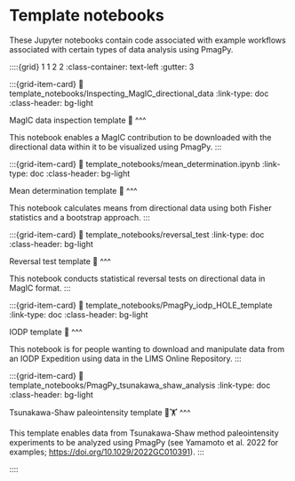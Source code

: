 # Template notebooks

These Jupyter notebooks contain code associated with example workflows associated with certain types of data analysis using PmagPy.

::::{grid} 1 1 2 2
:class-container: text-left
:gutter: 3

:::{grid-item-card}
:link: template_notebooks/Inspecting_MagIC_directional_data
:link-type: doc
:class-header: bg-light

MagIC data inspection template 🧐
^^^

This notebook enables a MagIC contribution to be downloaded with the directional data within it to be visualized using PmagPy.
:::

:::{grid-item-card}
:link: template_notebooks/mean_determination.ipynb
:link-type: doc
:class-header: bg-light

Mean determination template 🎯
^^^

This notebook calculates means from directional data using both Fisher statistics and a bootstrap approach.
:::

:::{grid-item-card}
:link: template_notebooks/reversal_test
:link-type: doc
:class-header: bg-light

Reversal test template 🧲
^^^

This notebook conducts statistical reversal tests on directional data in MagIC format.
:::

:::{grid-item-card}
:link: template_notebooks/PmagPy_iodp_HOLE_template
:link-type: doc
:class-header: bg-light

IODP template 🌊
^^^

This notebook is for people wanting to download and manipulate data from an IODP Expedition using data in the LIMS Online Repository.
:::

:::{grid-item-card}
:link: template_notebooks/PmagPy_tsunakawa_shaw_analysis
:link-type: doc
:class-header: bg-light

Tsunakawa-Shaw paleointensity template 🧭🏋️
^^^

This template enables data from Tsunakawa-Shaw method paleointensity experiments to be analyzed using PmagPy (see Yamamoto et al. 2022 for examples; https://doi.org/10.1029/2022GC010391). 
:::

::::